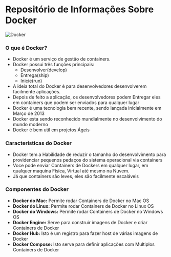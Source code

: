 # Repositório de Informações Sobre Docker
![Docker](http://michael-kuehnel.de/assets/img/docker-logo.svg)

### O que é Docker?

* Docker é um serviço de gestão de containers.
* Docker possui três funções principais:
    * Desenvolver(develop)
    * Entrega(ship)
    * Inicie(run)
* A ideia total do Docker é para desenvolvedores desenvolverem facilmente aplicações.
* Depois de feito a aplicação, os desenvolvedores podem Entregar eles em containers que podem ser enviados para qualquer lugar
* Docker é uma tecnologia bem recente, sendo lançada inicialmente em Março de 2013
* Docker esta sendo reconhecido mundialmente no desenvolvimento do mundo moderno
* Docker é bem util em projetos Ágeis

### Características do Docker

* Docker tem a Habilidade de reduzir o tamanho do desenvolvimento para  providenciar pequenos pedaços do sistema operacional via containers
* Voce pode enviar Containers de Dockers em qualquer lugar, em qualquer maquina Física, Virtual até mesmo na Nuvem.
* Já que containers são leves, eles são facilmente escaláveis

### Componentes do Docker

* **Docker do Mac:** Permite rodar Containers de Docker no Mac OS
* **Docker do Linux:** Permite rodar Containers de Docker no Linux OS
* **Docker do Windows:** Permite rodar Containers de Docker no Windows OS
* **Docker Engine:** Serve para construir imagens de Docker e criar Containers de Docker
* **Docker Hub:** Isto é um registro para fazer host de várias imagens de Docker
* **Docker Compose:** Isto serve para definir aplicações com Multiplos Containers de Docker
